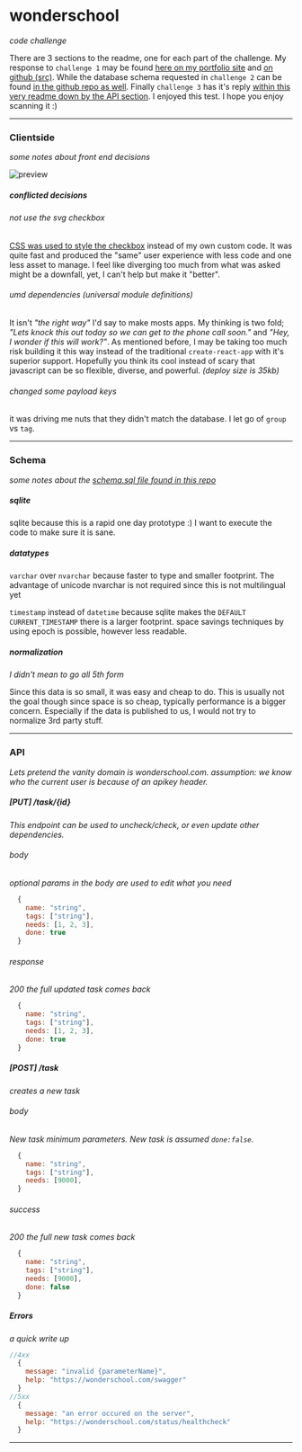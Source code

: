 # wonderschool
_code challenge_

There are 3 sections to the readme, one for each part of the challenge. 
My response to `challenge 1` may be found [here on my portfolio site][wonderschool] and [on github (src)][github]. 
While the database schema requested in `challenge 2` can be found [in the github repo as well][schema].
Finally `challenge 3` has it's reply [within this very readme down by the API section][API].
I enjoyed this test. I hope you enjoy scanning it :)


------------------------------------------------------------------------


### Clientside
_some notes about front end decisions_


![preview][gif]


##### conflicted decisions

###### not use the svg checkbox
[CSS was used to style the checkbox][pretty-check] instead of my own custom code.
It was quite fast and produced the "same" user experience with less code and one less asset to manage.
I feel like diverging too much from what was asked might be a downfall, yet, I can't help but make it "better".


###### umd dependencies _(universal module definitions)_
It isn't _"the right way"_ I'd say to make mosts apps.
My thinking is two fold; _"Lets knock this out today so we can get to the phone call soon."_
and _"Hey, I wonder if this will work?"_. As mentioned before, 
I may be taking too much risk building it this way instead of the traditional 
`create-react-app` with it's superior support. Hopefully you think its cool instead of scary
that javascript can be so flexible, diverse, and powerful. _(deploy size is 35kb)_

###### changed some payload keys
it was driving me nuts that they didn't match the database. I let go of `group` vs `tag`.

------------------------------------------------------------------------


### Schema
_some notes about the [schema.sql file found in this repo][schema]_

##### sqlite
sqlite because this is a rapid one day prototype :)
I want to execute the code to make sure it is sane.

##### datatypes
`varchar` over `nvarchar` because faster to type and smaller footprint.
The advantage of unicode nvarchar is not required since this is not multilingual yet

`timestamp` instead of `datetime` because sqlite makes the `DEFAULT CURRENT_TIMESTAMP`
there is a larger footprint. space savings techniques by using epoch is possible, however less readable.

##### normalization
_I didn't mean to go all 5th form_

Since this data is so small, it was easy and cheap to do.
This is usually not the goal though since space is so cheap, typically performance is a bigger concern.
Especially if the data is published to us, I would not try to normalize 3rd party stuff.


------------------------------------------------------------------------


### API
_Lets pretend the vanity domain is wonderschool.com.
assumption: we know who the current user is because of an apikey header._

##### [PUT] /task/{id}
_This endpoint can be used to uncheck/check, or even update other dependencies._

###### body
_optional params in the body are used to edit what you need_

```javascript
  {
    name: "string",
    tags: ["string"],
    needs: [1, 2, 3],
    done: true
  }
```
###### response
_200 the full updated task comes back_

```javascript
  {
    name: "string",
    tags: ["string"],
    needs: [1, 2, 3],
    done: true
  }
```

##### [POST] /task
_creates a new task_

###### body
_New task minimum parameters. New task is assumed `done:false`._
```javascript
  {
    name: "string",
    tags: ["string"],
    needs: [9000],
  }
```
###### success
_200 the full new task comes back_

```javascript
  {
    name: "string",
    tags: ["string"],
    needs: [9000],
    done: false
  }
```

##### Errors
_a quick write up_
```javascript
//4xx
  {
    message: "invalid {parameterName}",
    help: "https://wonderschool.com/swagger"
  }
//5xx
  {
    message: "an error occured on the server",
    help: "https://wonderschool.com/status/healthcheck"
  }
```





----------

[schema]: https://github.com/Wambosa/wonderschool/blob/master/schema.sql
[github]: github.com/Wambosa/wonderschool
[wonderschool]: shondiaz.com/wonderschool
[api]: https://github.com/Wambosa/wonderschool/blob/master/README.md#API
[pretty-check]: https://lokesh-coder.github.io/pretty-checkbox/
[gif]: https://user-images.githubusercontent.com/6006222/50050847-2c6a4080-00cc-11e9-9b86-3f6e2c8f2ee7.gif